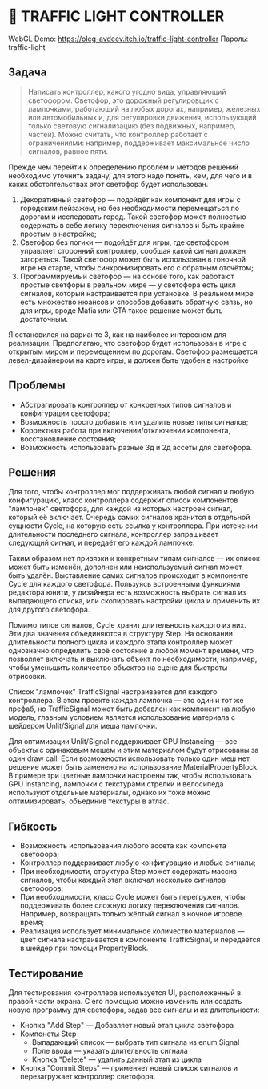 # 🚦 TRAFFIC LIGHT  CONTROLLER

WebGL Demo: https://oleg-avdeev.itch.io/traffic-light-controller
Пароль: traffic-light

## Задача

> Написать контроллер, какого угодно вида, управляющий светофором. Светофор, это дорожный регулировщик с лампочками, работающий на любых дорогах, например, железных или автомобильных и, для регулировки движения, использующий только световую сигнализацию (без подвижных, например, частей). Можно считать, что контроллер работает с ограничениями: например, поддерживает максимальное число сигналов, равное пяти.

Прежде чем перейти к определению проблем и методов решений необходимо уточнить задачу, для этого надо понять, кем, для чего и в каких обстоятельствах этот светофор будет использован.

1. Декоративный светофор — подойдёт как компонент для игры с городским пейзажем, но без необходимости перемещаться по дорогам и исследовать город. Такой светофор может полностью содержать в себе логику переключения сигналов и быть крайне простым в настройке;
2. Светофор без логики — подойдёт для игры, где светофором управляет сторонний контроллер, сообщая какой сигнал должен загореться. Такой светофор может быть использован в гоночной игре на старте, чтобы синхронизировать его с обратным отсчётом;
3. Программируемый светофор — на основе того, как работают простые светфоры в реальном мире — у светофора есть цикл сигналов, который настраивается при установке. В реальном мире есть множество нюансов и способов добавить обратную связь, но для игры, вроде Mafia или GTA такое решение может быть достаточным.

Я остановился на варианте 3, как на наиболее интересном для реализации. Предполагаю, что светофор будет использован в игре с открытым миром и перемещением по дорогам. Светофор размещается левел-дизайнером на карте игры, и должен быть удобен в настройке

## Проблемы

- Абстрагировать контроллер от конкретных типов сигналов и конфигурации светофора;
- Возможность просто добавить или удалить новые типы сигналов;
- Корректная работа при включении/отключении компонента, восстановление состояния;
- Возможность использовать разные 3д и 2д ассеты для светофора.

## Решения

Для того, чтобы контроллер мог поддерживать любой сигнал и любую конфигурацию, класс контроллера содержит список компонентов "лампочек" светофора, для каждой из которых настроен сигнал, который её включает. Очередь самих сигналов хранится в отдельной сущности Cycle, на которую есть ссылка у контроллера. При истечении длительности последнего сигнала, контроллер запрашивает следующий сигнал, и передаёт его каждой лампочке.

Таким образом нет привязки к конкретным типам сигналов — их список может быть изменён, дополнен или неиспользуемый сигнал может быть удалён. Выставление самих сигналов происходит в компоненте Cycle для каждого светофора. Пользуясь встроенными функциями редактора юнити, у дизайнера есть возможность выбрать сигнал из выпадающего списка, или скопировать настройки цикла и применить их для другого светофора.

Помимо типов сигналов, Cycle хранит длительность каждого из них. Эти два значения объединяются в структуру Step. На основании длительности полного цикла и каждого этапа контроллер может однозначно определить своё состояние в любой момент времени, что позволяет включать и выключать объект по необходимости, например, чтобы уменьшить количество объектов на сцене для быстроты отрисовки. 

Список "лампочек" TrafficSignal настраивается для каждого контроллера. В этом проекте каждая лампочка — это один и тот же префаб, но TrafficSignal может быть добавлен как компонент на любую модель, главным условием является использование материала с шейдером Unlit/Signal для меша лампочки.

Для оптимизации Unlit/Signal поддерживает GPU Instancing — все объекты с одинаковым мешем и этим материалом будут отрисованы за один draw call. Если возможности использовать только один меш нет, решение может быть заменено на использование MaterialPropertyBlock. В примере три цветные лампочки настроены так, чтобы использовать GPU Instancing, лампочки с текстурами стрелки и велосипеда используют отдельные материалы, однако их тоже можно оптимизировать, объединив текстуры в атлас.

## Гибкость

- Возможность использования любого ассета как компонета светофора;
- Контроллер поддерживает любую конфигурацию и любые сигналы;
- При необходимости, структура Step может содержать массив сигналов, чтобы каждый этап включал несколько сигналов светофоров;
- При необходимости, класс Cycle может быть перегружен, чтобы поддерживать более сложную логику переключения сигналов. Например, возвращать только жёлтый сигнал в ночное игровое время;
- Реализация использует минимальное количество материалов — цвет сигнала настраивается в компоненте TrafficSignal, и передаётся в шейдер при помощи PropertyBlock. 

## Тестирование

Для тестирования контроллера используется UI, расположенный в правой части экрана. С его помощью можно изменить или создать новую программу для светофора, задав все сигналы и их длительности:

- Кнопка "Add Step" — Добавляет новый этап цикла светофора
- Компонеты Step
  - Выпадающий список — выбрать тип сигнала из enum Signal
  - Поле ввода  — указать длительность сигнала
  - Кнопка "Delete" — удалить данный этап из цикла
- Кнопка "Commit Steps" — применяет новый список сигналов и перезагружает контроллер светофора.
